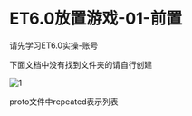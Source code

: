 # ET6.0放置游戏-01-前置

请先学习ET6.0实操-账号

下面文档中没有找到文件夹的请自行创建

![1](\../Image/ET6.0放置游戏-01-前置/1.png)

proto文件中repeated表示列表
